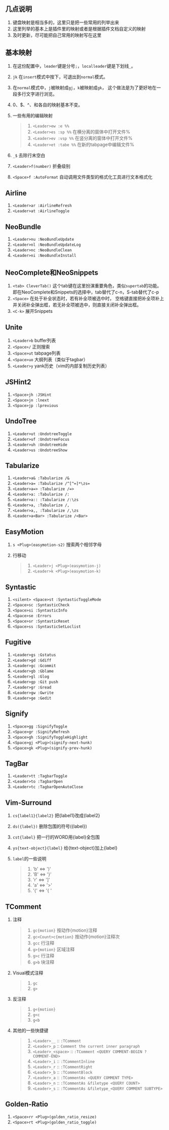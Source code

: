 ## 几点说明
1. 键盘映射是相当多的，这里只是把一些常用的列举出来
2. 这里列举的基本上是插件里的映射或者是根据插件文档自定义的映射
3. 及时更新，尽可能把自己常用的映射写在这里

## 基本映射
1. 在这份配置中，`leader`键是分号`;`，`localleader`键是下划线`_`。
1. `jk` 在`insert`模式中按下，可退出到`normal`模式。
1. 在`normal`模式中，`j`被映射成`gj`，`k`被映射成`gk`，
这个做法是为了更好地在一段多行文字进行浏览。
1. 0、$、^、<HOME>和<END>各自的映射基本不变。
1. 一些有用的编辑映射

   > 1. `<Leader>ew :e %%`
   > 2. `<Leader>es :sp %%` 在横分离的窗体中打开文件%
   > 3. `<Leader>ev :vsp %%` 在竖分离的窗体中打开文件%
   > 4. `<Leader>et :tabe %%` 在新的tabpage中编辑文件%

1. `_$` 去除行末空白
1. `<Leader>f(number)` 折叠级别
1. `<Space>f :AutoFormat` 自动调用文件类型的格式化工具进行文本格式化

## Airline
1. `<Leader>ar :AirlineRefresh`
1. `<Leader>at :AirlineToggle`

## NeoBundle
1. `<Leader>nu :NeoBundleUpdate`
1. `<Leader>nl :NeoBundleUpdateLog`
1. `<Leader>nc :NeoBundleClean`
1. `<Leader>ni :NeoBundleInstall`

## NeoComplete和NeoSnippets
1. `<tab> CleverTab()` 这个tab键在这里扮演重要角色，类似`supertab`的功能。
即在NeoComplete和Snippets的选择中，tab替代了c-n，S-tab替代了c-p
1. `<Space>` 在处于补全状态时，若有补全项被选中时，
空格键直接把补全项补上并关闭补全弹出框，若无补全项被选中，则直接关闭补全弹出框。
1. `<C-k>` 展开Snippets

## Unite
1. `<Leader>b` buffer列表
1. `<Space>/` 正则搜索
1. `<Space>ut` tabpage列表
1. `<Space>uo` 大纲列表（类似于tagbar）
1. `<Leader>y` yank历史（vim的内部复制历史列表）

## JSHint2
1. `<Space>jh :JSHint`
1. `<Space>jn :lnext`
1. `<Space>jp :lprevious`

## UndoTree
1. `<Leader>ut :UndotreeToggle`
1. `<Leader>uf :UndotreeFocus`
1. `<Leader>uh :UndotreeHide`
1. `<Leader>us :UndotreeShow`

## Tabularize
1. `<Leader>a& :Tabularize /&`
1. `<Leader>a= :Tabularize /^[^=]*\zs=`
1. `<Leader>a=> :Tabularize /=>`
1. `<Leader>a: :Tabularize /:`
1. `<Leader>a:: :Tabularize /:\zs`
1. `<Leader>a, :Tabularize /,`
1. `<Leader>a,, :Tabularize /,\zs`
1. `<Leader>a<Bar> :Tabularize /<Bar>`

## EasyMotion
1. `s <Plug>(easymotion-s2)` 搜索两个相邻字母
1. 行移动

    > 1. `<Leader>j <Plug>(easymotion-j)`
    > 2. `<Leader>k <Plug>(easymotion-k)`

## Syntastic
1. `<silent> <Space>st :SyntasticToggleMode`
1. `<Space>sc :SyntasticCheck`
1. `<Space>si :SyntasticInfo`
1. `<Space>se :Errors`
1. `<Space>sr :SyntasticReset`
1. `<Space>ss :SyntasticSetLoclist`

## Fugitive
1. `<Leader>gs :Gstatus`
1. `<Leader>gd :Gdiff`
1. `<Leader>gc :Gcommit`
1. `<Leader>gb :Gblame`
1. `<Leader>gl :Glog`
1. `<Leader>gp :Git push`
1. `<Leader>gr :Gread`
1. `<Leader>gw :Gwrite`
1. `<Leader>ge :Gedit`

## Signify
1. `<Space>gg :SignifyToggle`
1. `<Space>gr :SignifyRefresh`
1. `<Space>gh :SignifyToggleHighlight`
1. `<Space>gj <Plug>(signify-next-hunk)`
1. `<Space>gk <Plug>(signify-prev-hunk)`

## TagBar
1. `<Leader>tt :TagbarToggle`
1. `<Leader>to :TagbarOpen`
1. `<Leader>tc :TagbarOpenAutoClose`

## Vim-Surround
1. `cs{label1}{label2}` 把{label1}改成{label2}
2. `ds({label})` 删除包围的符号({label})
1. `cst{label}` 把一行的WORD用{label}全包围
1. `ys{text-object}{label}` 给{text-object}加上{label}
1. `label`的一些说明

    > 1. 'b' <=> ')'
    > 2. 'B' <=> '}'
    > 3. 'r' <=> ']'
    > 4. 'a' <=> '>'
    > 5. '{' <=> '{ '

## TComment
1. 注释

    > 1. `gc{motion}` 按动作{motion}注释
    > 2. `gc<Count>c{motion}` 按动作{motion}注释<Count>次
    > 3. `gcc` 行注释
    > 4. `g>{motion}` 区域注释
    > 5. `g>c` 行注释
    > 6. `g>b` 块注释

1. Visual模式注释

    > 1. `gc`
    > 2. `g>`

2. 反注释

    > 1. `g<{motion}`
    > 2. `g<c`
    > 3. `g<b`

1. 其他的一些快捷键

    > 1. `<Leader>__`       :: `:TComment`
    > 2. `<Leader>_p`       :: `Comment the current inner paragraph`
    > 3. `<Leader>_<space>` :: `:TComment <QUERY COMMENT-BEGIN ?COMMENT-END>`
    > 4. `<Leader>_i`       :: `:TCommentInline`
    > 5. `<Leader>_r`       :: `:TCommentRight`
    > 6. `<Leader>_b`       :: `:TCommentBlock`
    > 7. `<Leader>_a`       :: `:TCommentAs <QUERY COMMENT TYPE>`
    > 8. `<Leader>_n`       :: `:TCommentAs &filetype <QUERY COUNT>`
    > 9. `<Leader>_s`       :: `:TCommentAs &filetype_<QUERY COMMENT SUBTYPE>`

## Golden-Ratio
1. `<Space>rr <Plug>(golden_ratio_resize)`
2. `<Space>rt <Plug>(golden_ratio_toggle)`
